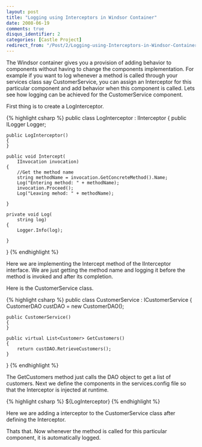 ```yaml
---
layout: post
title: "Logging using Interceptors in Windsor Container"
date: 2008-06-19
comments: true
disqus_identifier: 2
categories: [Castle Project]
redirect_from: "/Post/2/Logging-using-Interceptors-in-Windsor-Container.aspx/"
---
```

The Windsor container gives you a provision of adding behavior to
components without having to change the components implementation. For
example if you want to log whenever a method is called through your
services class say CustomerService, you can assign an Interceptor for
this particular component and add behavior when this component is
called. Lets see how logging can be achieved for the CustomerService
component.

First thing is to create a LogInterceptor.

{% highlight csharp %}
public class LogInterceptor : IInterceptor
{
    public ILogger Logger;

    public LogInterceptor()
    {
    }

    public void Intercept(
        IInvocation invocation)
    {
        //Get the method name
        string methodName = invocation.GetConcreteMethod().Name;
        Log("Entering method: " + methodName);
        invocation.Proceed();
        Log("Leaving mehod: " + methodName);

    }

    private void Log(
        string log)
    {
        Logger.Info(log);

    }
}
{% endhighlight %}

Here we are implementing the Intercept method of the IInterceptor
interface. We are just getting the method name and logging it before the
method is invoked and after its completion.

Here is the CustomerService class.

{% highlight csharp %}
public class CustomerService : ICustomerService
{
    CustomerDAO custDAO = new CustomerDAO();

    public CustomerService()
    {
    }

    public virtual List<Customer> GetCustomers()
    {
        return custDAO.RetrieveCustomers();
    }
}
{% endhighlight %}

The GetCustomers method just calls the DAO object to get a list of
customers. Next we define the components in the services.config file so
that the Interceptor is injected at runtime.

{% highlight csharp %}
<configuration>
  <components>
    <component id="LogInterceptor" type="Rails.Services.LogInterceptor, Services" lifestyle="transient" />
    <component id="service.customer" type="Rails.Services.CustomerService, Services" service="Rails.Interfaces.ICustomerService, Interfaces">
      <interceptors>
        <interceptor>${LogInterceptor}</interceptor>
      </interceptors>
    </component>
  </components>
</configuration>
{% endhighlight %}

Here we are adding a interceptor to the CustomerService class after
defining the Interceptor.

Thats that. Now whenever the method is called for this particular
component, it is automatically logged.



